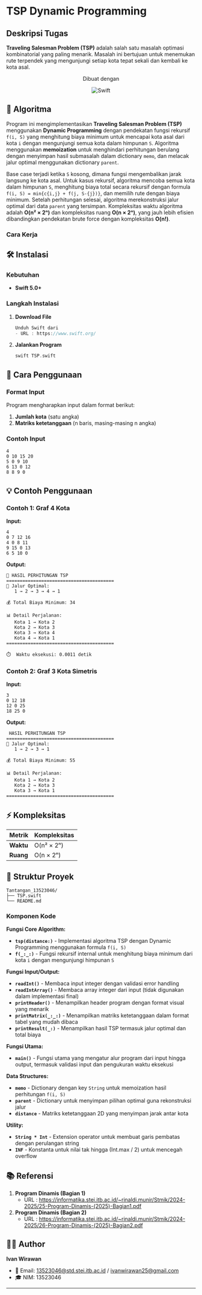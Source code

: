# TSP Dynamic Programming



## Deskripsi Tugas
**Traveling Salesman Problem (TSP)** adalah salah satu masalah optimasi kombinatorial yang paling menarik. Masalah ini bertujuan untuk menemukan rute terpendek yang mengunjungi setiap kota tepat sekali dan kembali ke kota asal.



<p align="center">
  Dibuat dengan
</p>

<p align="center">
  <img src="https://img.shields.io/badge/Swift-FA7343?style=for-the-badge&logo=swift&logoColor=white" alt="Swift">
</p>


## 🧮 Algoritma
Program ini mengimplementasikan **Traveling Salesman Problem (TSP)** menggunakan **Dynamic Programming** dengan pendekatan fungsi rekursif `f(i, S)` yang menghitung biaya minimum untuk mencapai kota asal dari kota `i` dengan mengunjungi semua kota dalam himpunan `S`. Algoritma menggunakan **memoization** untuk menghindari perhitungan berulang dengan menyimpan hasil submasalah dalam dictionary `memo`, dan melacak jalur optimal menggunakan dictionary `parent`. 

Base case terjadi ketika `S` kosong, dimana fungsi mengembalikan jarak langsung ke kota asal. Untuk kasus rekursif, algoritma mencoba semua kota dalam himpunan `S`, menghitung biaya total secara rekursif dengan formula `f(i, S) = min{c{i,j} + f(j, S-{j})}`, dan memilih rute dengan biaya minimum. Setelah perhitungan selesai, algoritma merekonstruksi jalur optimal dari data `parent` yang tersimpan. Kompleksitas waktu algoritma adalah **O(n² × 2ⁿ)** dan kompleksitas ruang **O(n × 2ⁿ)**, yang jauh lebih efisien dibandingkan pendekatan brute force dengan kompleksitas **O(n!)**.

### Cara Kerja



## 🛠️ Instalasi

### Kebutuhan

- **Swift 5.0+**

### Langkah Instalasi

1. **Download File**
   ```swift
   Unduh Swift dari 
   - URL : https://www.swift.org/
   ```

2. **Jalankan Program**
   ```swift
   swift TSP.swift
   ```

## 📖 Cara Penggunaan


### Format Input

Program mengharapkan input dalam format berikut:

1. **Jumlah kota** (satu angka)
2. **Matriks ketetanggaan** (n baris, masing-masing n angka)

### Contoh Input

```
4
0 10 15 20
5 0 9 10
6 13 0 12
8 8 9 0
```

## 💡 Contoh Penggunaan

### Contoh 1: Graf 4 Kota

**Input:**
```
4
0 7 12 16
4 0 8 11
9 15 0 13
6 5 10 0
```

**Output:**
```
🎯 HASIL PERHITUNGAN TSP
========================================
📍 Jalur Optimal:
   1 → 2 → 3 → 4 → 1

💰 Total Biaya Minimum: 34

📊 Detail Perjalanan:
   Kota 1 → Kota 2
   Kota 2 → Kota 3
   Kota 3 → Kota 4
   Kota 4 → Kota 1
========================================

⏱️  Waktu eksekusi: 0.0011 detik
```

### Contoh 2: Graf 3 Kota Simetris

**Input:**
```
3
0 12 18
12 0 25
18 25 0
```

**Output:**
```
 HASIL PERHITUNGAN TSP
========================================
📍 Jalur Optimal:
   1 → 2 → 3 → 1

💰 Total Biaya Minimum: 55

📊 Detail Perjalanan:
   Kota 1 → Kota 2
   Kota 2 → Kota 3
   Kota 3 → Kota 1
========================================
```

## ⚡ Kompleksitas

| Metrik | Kompleksitas |
|--------|--------------|
| **Waktu** | O(n² × 2ⁿ) |
| **Ruang** | O(n × 2ⁿ) |

## 📁 Struktur Proyek

```
Tantangan_13523046/
├── TSP.swift           
└── README.md          
```

### Komponen Kode

**Fungsi Core Algorithm:**
- **`tsp(distance:)`** - Implementasi algoritma TSP dengan Dynamic Programming menggunakan formula `f(i, S)`
- **`f(_:_:)`** - Fungsi rekursif internal untuk menghitung biaya minimum dari kota `i` dengan mengunjungi himpunan `S`

**Fungsi Input/Output:**
- **`readInt()`** - Membaca input integer dengan validasi error handling
- **`readIntArray()`** - Membaca array integer dari input (tidak digunakan dalam implementasi final)
- **`printHeader()`** - Menampilkan header program dengan format visual yang menarik
- **`printMatrix(_:_:)`** - Menampilkan matriks ketetanggaan dalam format tabel yang mudah dibaca
- **`printResult(_:)`** - Menampilkan hasil TSP termasuk jalur optimal dan total biaya

**Fungsi Utama:**
- **`main()`** - Fungsi utama yang mengatur alur program dari input hingga output, termasuk validasi input dan pengukuran waktu eksekusi

**Data Structures:**
- **`memo`** - Dictionary dengan key `String` untuk memoization hasil perhitungan `f(i, S)`
- **`parent`** - Dictionary untuk menyimpan pilihan optimal guna rekonstruksi jalur
- **`distance`** - Matriks ketetanggaan 2D yang menyimpan jarak antar kota

**Utility:**
- **`String * Int`** - Extension operator untuk membuat garis pembatas dengan perulangan string
- **`INF`** - Konstanta untuk nilai tak hingga (Int.max / 2) untuk mencegah overflow
## 📚 Referensi
1. **Program Dinamis (Bagian 1)** 
    - URL : https://informatika.stei.itb.ac.id/~rinaldi.munir/Stmik/2024-2025/25-Program-Dinamis-(2025)-Bagian1.pdf
2. **Program Dinamis (Bagian 2)** 
    - URL : https://informatika.stei.itb.ac.id/~rinaldi.munir/Stmik/2024-2025/26-Program-Dinamis-(2025)-Bagian2.pdf
       

## 👨‍💻 Author

**Ivan Wirawan**
- 📧 Email: 13523046@std.stei.itb.ac.id / ivanwirawan25@gmail.com
- 🎓 NIM: 13523046 
---
